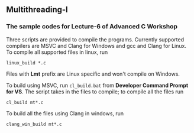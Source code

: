 ## Multithreading-I
### The sample codes for Lecture-6 of Advanced C Workshop
Three scripts are provided to compile the programs.
Currently supported compilers are MSVC and Clang for Windows and gcc and Clang for Linux.
To compile all supported files in linux, run
```
linux_build *.c
``` 

Files with **Lmt** prefix are Linux specific and won't compile on Windows.

To build using MSVC, run `cl_build.bat` from **Developer Command Prompt for VS**. The script takes in the files to compile; to compile all the files run
```
cl_build mt*.c
```

To build all the files using Clang in windows, run
```
clang_win_build mt*.c
```